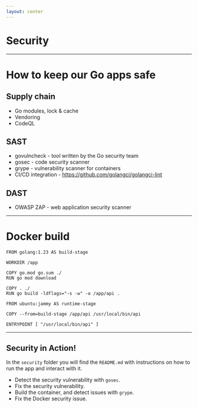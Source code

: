 ```yaml
---
layout: center
---
```


# Security

---

# How to keep our Go apps safe

## Supply chain

- Go modules, lock &amp; cache
- Vendoring
- CodeQL

## SAST

- govulncheck - tool written by the Go security team
- gosec - code security scanner
- grype - vulnerability scanner for containers
- CI/CD integration - https://github.com/golangci/golangci-lint

## DAST

- OWASP ZAP - web application security scanner

---

# Docker build

```docker {|1-10|11-16|1|5-6|8-10|11|13|15}
FROM golang:1.23 AS build-stage

WORKDIR /app

COPY go.mod go.sum ./
RUN go mod download

COPY . ./
RUN go build -ldflags="-s -w" -o /app/api .

FROM ubuntu:jammy AS runtime-stage

COPY --from=build-stage /app/api /usr/local/bin/api

ENTRYPOINT [ "/usr/local/bin/api" ]
```

---

## Security in Action!

In the `security` folder you will find the `README.md` with instructions on how to run the app and interact with it.

- Detect the security vulnerability with `gosec`.
- Fix the security vulnerability.
- Build the container, and detect issues with `grype`.
- Fix the Docker security issue.
